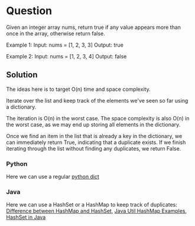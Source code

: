 # Question

Given an integer array nums, return true if any value appears more than once in the array, otherwise return false.

Example 1:
Input: nums = [1, 2, 3, 3]
Output: true

Example 2:
Input: nums = [1, 2, 3, 4]
Output: false

## Solution

The ideas here is to target O(n) time and space complexity.

Iterate over the list and keep track of the elements we've seen so far using a dictionary.

The iteration is O(n) in the worst case. The space complexity is also O(n) in the worst case, as we may end up storing all elements in the dictionary.

Once we find an item in the list that is already a key in the dictionary, we can immediately return True, indicating that a duplicate exists. If we finish iterating through the list without finding any duplicates, we return False.

### Python

Here we can use a regular [python dict](https://docs.python.org/3/tutorial/datastructures.html#dictionaries)

### Java

Here we can use a HashSet or a HashMap to keep track of duplicates: [Difference between HashMap and HashSet](https://www.geeksforgeeks.org/java/difference-between-hashmap-and-hashset/), [Java Util HashMap Examples](https://www.geeksforgeeks.org/java/java-util-hashmap-in-java-with-examples/), [HashSet in Java](https://www.geeksforgeeks.org/java/hashset-in-java/)
